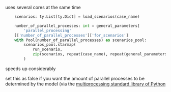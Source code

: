 

uses several cores at the same time



```python
    scenarios: ty.List[ty.Dict] = load_scenarios(case_name)

    number_of_parallel_processes: int = general_parameters[
        'parallel_processing'
    ]['number_of_parallel_processes']['for_scenarios']
    with Pool(number_of_parallel_processes) as scenarios_pool:
        scenarios_pool.starmap(
            run_scenario,
            zip(scenarios, repeat(case_name), repeat(general_parameters)),
        )
```

speeds up considerably 

set this as false if you want the amount of parallel processes to be determined by the model (via the [multiprocessing standard library of Python](https://docs.python.org/3/library/multiprocessing.html)